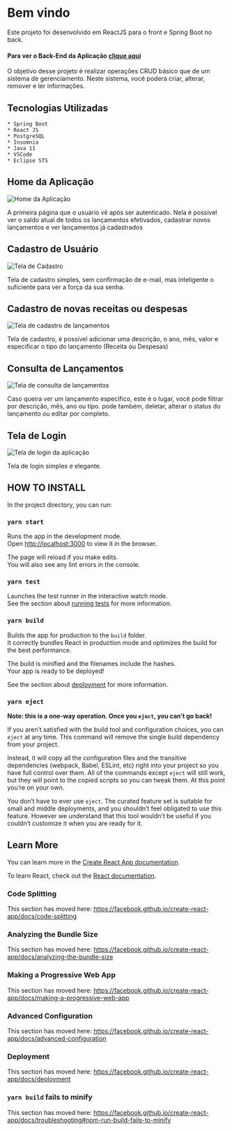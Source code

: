 # Bem vindo

Este projeto foi desenvolvido em ReactJS para o front e Spring Boot no back.
#### Para ver o Back-End da Aplicação [clique aqui](https://github.com/thiagoalvesfoz/challenge-myfinances "challenge-myfinances") 

O objetivo desse projeto é realizar operações CRUD básico que de um sistema de gerenciamento. Neste sistema, você poderá criar, alterar, remover e ler informações.


## Tecnologias Utilizadas
```
* Spring Boot
* React JS
* PostgreSQL
* Insomnia
* Java 11
* VSCode
* Eclipse STS
```

## Home da Aplicação

![Home da Aplicação](https://i.ibb.co/vjZHYTr/home.jpg)

A primeira página que o usuário vê após ser autenticado. Nela é possível ver o saldo atual de todos os lançamentos efetivados, cadastrar novos lançamentos e ver lançamentos já cadastrados

## Cadastro de Usuário

![Tela de Cadastro](https://i.ibb.co/gSYZDJ2/tela-cadastro.jpg)

Tela de cadastro simples, sem confirmação de e-mail, mas inteligente o suficiente para ver a força da sua senha.

## Cadastro de novas receitas ou despesas

![Tela de cadastro de lançamentos](https://i.ibb.co/jGrrLGS/tela-cadastro-lan-amento.jpg)

Tela de cadastro, é possível adicionar uma descrição, o ano, mês, valor e especificar o tipo do lançamento (Receita ou Despesas)

## Consulta de Lançamentos
![Tela de consulta de lançamentos](https://i.ibb.co/4881BmK/tela-consulta.jpg)

Caso queira ver um lançamento específico, este é o lugar, você pode filtrar por descrição, mês, ano ou tipo. pode também, deletar, alterar o status do lançamento ou editar por completo.

## Tela de Login

![Tela de login da aplicação](https://i.ibb.co/Sd0LyH4/tela-Login.jpg)

Tela de login simples e elegante.


## HOW TO INSTALL

In the project directory, you can run:

### `yarn start`

Runs the app in the development mode.<br />
Open [http://localhost:3000](http://localhost:3000) to view it in the browser.

The page will reload if you make edits.<br />
You will also see any lint errors in the console.

### `yarn test`

Launches the test runner in the interactive watch mode.<br />
See the section about [running tests](https://facebook.github.io/create-react-app/docs/running-tests) for more information.

### `yarn build`

Builds the app for production to the `build` folder.<br />
It correctly bundles React in production mode and optimizes the build for the best performance.

The build is minified and the filenames include the hashes.<br />
Your app is ready to be deployed!

See the section about [deployment](https://facebook.github.io/create-react-app/docs/deployment) for more information.

### `yarn eject`

**Note: this is a one-way operation. Once you `eject`, you can’t go back!**

If you aren’t satisfied with the build tool and configuration choices, you can `eject` at any time. This command will remove the single build dependency from your project.

Instead, it will copy all the configuration files and the transitive dependencies (webpack, Babel, ESLint, etc) right into your project so you have full control over them. All of the commands except `eject` will still work, but they will point to the copied scripts so you can tweak them. At this point you’re on your own.

You don’t have to ever use `eject`. The curated feature set is suitable for small and middle deployments, and you shouldn’t feel obligated to use this feature. However we understand that this tool wouldn’t be useful if you couldn’t customize it when you are ready for it.

## Learn More

You can learn more in the [Create React App documentation](https://facebook.github.io/create-react-app/docs/getting-started).

To learn React, check out the [React documentation](https://reactjs.org/).

### Code Splitting

This section has moved here: https://facebook.github.io/create-react-app/docs/code-splitting

### Analyzing the Bundle Size

This section has moved here: https://facebook.github.io/create-react-app/docs/analyzing-the-bundle-size

### Making a Progressive Web App

This section has moved here: https://facebook.github.io/create-react-app/docs/making-a-progressive-web-app

### Advanced Configuration

This section has moved here: https://facebook.github.io/create-react-app/docs/advanced-configuration

### Deployment

This section has moved here: https://facebook.github.io/create-react-app/docs/deployment

### `yarn build` fails to minify

This section has moved here: https://facebook.github.io/create-react-app/docs/troubleshooting#npm-run-build-fails-to-minify
